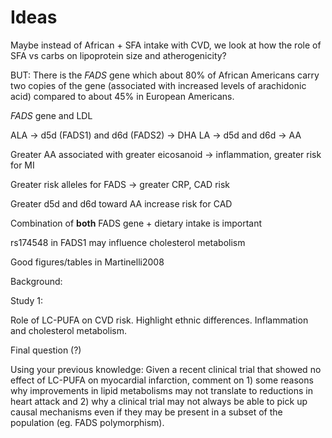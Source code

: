 # Ideas #

Maybe instead of African + SFA intake with CVD, we look at how the
role of SFA vs carbs on lipoprotein size and atherogenicity?

BUT: There is the *FADS* gene which about 80% of African Americans
carry two copies of the gene (associated with increased levels of
arachidonic acid) compared to about 45% in European Americans.

*FADS* gene and LDL

ALA -> d5d (FADS1) and d6d (FADS2) -> DHA
LA -> d5d and d6d -> AA

Greater AA associated with greater eicosanoid -> inflammation, greater
risk for MI

Greater risk alleles for FADS -> greater CRP, CAD risk

Greater d5d and d6d toward AA increase risk for CAD

Combination of **both** FADS gene + dietary intake is important

rs174548 in FADS1 may influence cholesterol metabolism

Good figures/tables in Martinelli2008

Background:



Study 1:

Role of LC-PUFA on CVD risk. Highlight ethnic differences.
Inflammation and cholesterol metabolism.

Final question (?)

Using your previous knowledge: Given a recent clinical trial that
showed no effect of LC-PUFA on myocardial infarction, comment on 1)
some reasons why improvements in lipid metabolisms may not translate
to reductions in heart attack and 2) why a clinical trial may not
always be able to pick up causal mechanisms even if they may be
present in a subset of the population (eg. FADS polymorphism).
